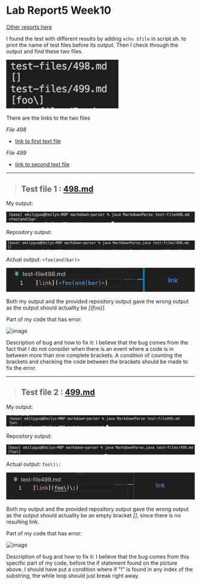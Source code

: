 # Lab Report5 Week10

[Other reports here](https://yuxinguo13.github.io/cse15l-lab-reports/)

I found the test with different results by adding `echo $file` in script.sh. to print the name of test files before its output.
Then I check through the output and find these two files.

<img src = "image_report5/output for two files.png" width = 300>

There are the links to the two files

_File 498_
- [link to first text file](https://github.com/nidhidhamnani/markdown-parser/blob/main/test-files/498.md)

_File 499_
- [link to second text file](https://github.com/nidhidhamnani/markdown-parser/blob/main/test-files/499.md)

---
> ## Test file 1 : [498.md](https://github.com/nidhidhamnani/markdown-parser/blob/main/test-files/498.md)

My output:

<img src = "image_report5/my output 498.png">

Repository output:

<img src = "image_report5/repository output 498.png">

Actual output: `<foo(and(bar)>`

<img src = "image_report5/actual output 498.png">

Both my output and the provided repository output gave the wrong output as the output should actuallty be *[(foo)]*.


Part of my code that has error:


![image](https://user-images.githubusercontent.com/86458122/171515163-30fee906-8244-4ffe-8e2a-687c61101027.png)

Description of bug and how to fix it: I believe that the bug comes from the fact that I do not consider when there is an event where a code is in between more than one complete brackets. A condition of counting the brackets and checking the code between the brackets should be made to fix the error.

---

> ## Test file 2 : [499.md](https://github.com/nidhidhamnani/markdown-parser/blob/main/test-files/499.md)

My output:

<img src = "image_report5/my output 499.png">

Repository output:

<img src = "image_report5/repository output 499.png">

Actual output: `foo\)\:`

<img src = "image_report5/actual output 499.png">

Both my output and the provided repository output gave the wrong output as the output should actuallty be an empty bracket *[]*, since there is no resulting link.


Part of my code that has error:


![image](https://user-images.githubusercontent.com/86458122/171516708-1673751b-b75c-43d5-badf-b3b493f05c6e.png)

Description of bug and how to fix it: I believe that the bug comes from this specific part of my code, before the if statement found on the picture above. I should have put a condition where if "!" is found in any index of the substring, the while loop should just break right away.


